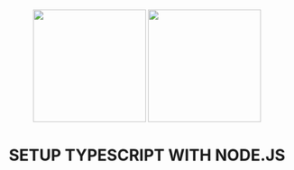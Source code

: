 
  <a name="readme-top"></a>
  
  <!-- PROJECT LOGO -->
  <br />
  <div align="center">
    <img src="https://cdn.jsdelivr.net/gh/devicons/devicon@latest/icons/typescript/typescript-original.svg" width="200" height="200" /><space>
    <img src="https://cdn.jsdelivr.net/gh/devicons/devicon@latest/icons/nodejs/nodejs-original-wordmark.svg" width="200" height="200" />
    <br/>
    <h1 align="center">SETUP TYPESCRIPT WITH NODE.JS</h1>
  
  </div>
